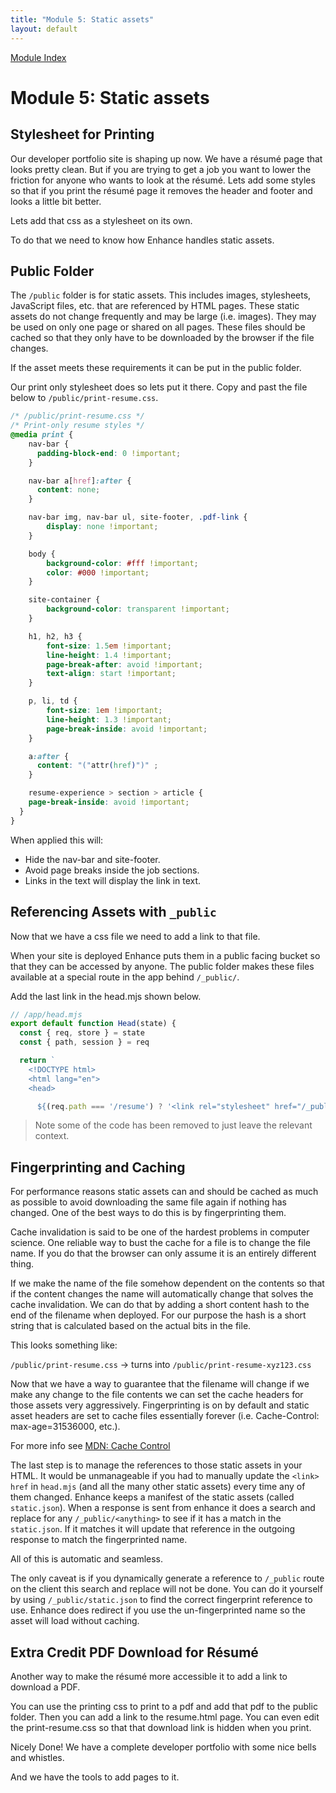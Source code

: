 ```yaml
---
title: "Module 5: Static assets"
layout: default
---
```


[Module Index](/enhance-workshop)



# Module 5: Static assets

## Stylesheet for Printing

Our developer portfolio site is shaping up now.
We have a résumé page that looks pretty clean.
But if you are trying to get a job you want to lower the friction for anyone who wants to look at the résumé.
Lets add some styles so that if you print the résumé page it removes the header and footer and looks a little bit better.

Lets add that css as a stylesheet on its own.

To do that we need to know how Enhance handles static assets.

## Public Folder

The `/public` folder is for static assets.
This includes images, stylesheets, JavaScript files, etc. that are referenced by HTML pages.
These static assets do not change frequently and may be large (i.e. images).
They may be used on only one page or shared on all pages.
These files should be cached so that they only have to be downloaded by the browser if the file changes.

If the asset meets these requirements it can be put in the public folder.

Our print only stylesheet does so lets put it there.
Copy and past the file below to `/public/print-resume.css`.

```css
/* /public/print-resume.css */
/* Print-only resume styles */
@media print {
    nav-bar {
      padding-block-end: 0 !important;
    }

    nav-bar a[href]:after {
      content: none;
    }

    nav-bar img, nav-bar ul, site-footer, .pdf-link {
        display: none !important;
    }

    body {
        background-color: #fff !important;
        color: #000 !important;
    }

    site-container {
        background-color: transparent !important;
    }

    h1, h2, h3 {
        font-size: 1.5em !important;
        line-height: 1.4 !important;
        page-break-after: avoid !important;
        text-align: start !important;
    }

    p, li, td {
        font-size: 1em !important;
        line-height: 1.3 !important;
        page-break-inside: avoid !important;
    }

    a:after {
      content: "("attr(href)")" ;
    }

    resume-experience > section > article {
    page-break-inside: avoid !important;
  }
}
```

When applied this will:
- Hide the nav-bar and site-footer.
- Avoid page breaks inside the job sections.
- Links in the text will display the link in text.


## Referencing Assets with `_public`

Now that we have a css file we need to add a link to that file.

When your site is deployed Enhance puts them in a public facing bucket so that they can be accessed by anyone. The public folder makes these files available at a special route in the app behind `/_public/`.

Add the last link in the head.mjs shown below.


```javascript
// /app/head.mjs
export default function Head(state) {
  const { req, store } = state
  const { path, session } = req

  return `
    <!DOCTYPE html>
    <html lang="en">
    <head>

      ${(req.path === '/resume') ? '<link rel="stylesheet" href="/_public/print-resume.css">' : ''}
```

>Note some of the code has been removed to just leave the relevant context.

## Fingerprinting and Caching

For performance reasons static assets can and should be cached as much as possible to avoid downloading the same file again if nothing has changed.
One of the best ways to do this is by fingerprinting them.

Cache invalidation is said to be one of the hardest problems in computer science.
One reliable way to bust the cache for a file is to change the file name.
If you do that the browser can only assume it is an entirely different thing.

If we make the name of the file somehow dependent on the contents so that if the content changes the name will automatically change that solves the cache invalidation. We can do that by adding a short content hash to the end of the filename when deployed. For our purpose the hash is a short string that is calculated based on the actual bits in the file.

This looks something like:

`/public/print-resume.css` -> turns into `/public/print-resume-xyz123.css`

Now that we have a way to guarantee that the filename will change if we make any change to the file contents we can set the cache headers for those assets very aggressively. Fingerprinting is on by default and static asset headers are set to cache files essentially forever (i.e. Cache-Control: max-age=31536000, etc.).

For more info see [MDN: Cache Control](https://developer.mozilla.org/en-US/docs/Web/HTTP/Headers/Cache-Control)

The last step is to manage the references to those static assets in your HTML.
It would be unmanageable if you had to manually update the `<link>` `href` in `head.mjs` (and all the many other static assets) every time any of them changed.
Enhance keeps a manifest of the static assets (called `static.json`).
When a response is sent from enhance it does a search and replace for any `/_public/<anything>` to see if it has a match in the `static.json`.
If it matches it will update that reference in the outgoing response to match the fingerprinted name.

All of this is automatic and seamless.

The only caveat is if you dynamically generate a reference to `/_public` route on the client this search and replace will not be done.
You can do it yourself by using `/_public/static.json` to find the correct fingerprint reference to use.
Enhance does redirect if you use the un-fingerprinted name so the asset will load without caching.

## Extra Credit PDF Download for Résumé
Another way to make the résumé more accessible it to add a link to download a PDF.

You can use the printing css to print to a pdf and add that pdf to the public folder.
Then you can add a link to the resume.html page.
You can even edit the print-resume.css so that that download link is hidden when you print.

Nicely Done! We have a complete developer portfolio with some nice bells and whistles.

And we have the tools to add pages to it.





